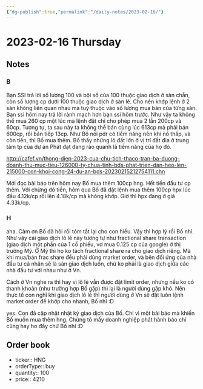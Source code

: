 ```yaml
---
{"dg-publish":true,"permalink":"/daily-notes/2023-02-16/"}
---
```


# 2023-02-16 Thursday

## Notes

### B

Bạn SSI trả lời số lượng 100 và bội số của 100 thuộc giao dịch ở sàn chẵn, còn số lượng cp dưới 100 thuộc giao dịch ở sàn lẽ. Cho nên khớp lệnh ở 2 sàn không liên quan nhau mà tuỳ thuộc vào số lượng mua bán của từng sản. Bạn ssi hôm nay trả lời rành mạch hơn bạn ssi hôm trước.
Như vậy ta không thể mua 260 cp một lúc mà lệnh đặt chỉ cho phép mua 2 lần 200cp và 60cp. Tương tự, ta sau này ta không thể bán cùng lúc 613cp mà phải bán 600cp, rồi bán tiếp 13cp.
Như Bố nói pdr có tiềm năng nên khi nó thấp, và còn tiền, thì Bố mua thêm. Bố thấy những lô đất lớn ở vị trí đắt đia ở trung tâm tp của dự án Phát đạt đang rào quanh là tiềm năng của họ đó.

http://cafef.vn/thong-diep-2023-cua-chu-tich-thaco-tran-ba-duong-doanh-thu-muc-tieu-126000-ty-chua-tinh-bds-phat-trien-dan-heo-len-215000-con-khoi-cong-24-du-an-bds-20230215212754111.chn

Mới đọc bài báo trên hôm nay Bố mua thêm 100cp hng. Hết tiền đầu tư cp thêm. Với chừng đó tiền, hôm qua Bố đã đặt lệnh mua thêm 100cp hpx lúc đầu 4.12k/cp rồi lên 4.18k/cp mà không khớp. Giờ thì hpx đang ở giá 4.33k/cp.

### H

aha. Cảm ơn Bố đã hỏi rồi tóm tắt lại cho con hiểu. Vậy thì hợp lý rồi Bố nhỉ. Như vậy cái giao dịch lô lẻ này tương tự như fractional share transaction (giao dịch một phần của 1 cổ phiếu, vd mua 0.125 cp của google) ở thị trường Mỹ. Ở Mỹ thì họ ko tách fractional share ra cho giao dịch riêng. Mà khi mua/bán frac share đều phải dùng market order, và bên đối ứng của nhà đầu tư cá nhân sẽ là sàn giao dịch luôn, chứ ko phải là giao dịch giữa các nhà đầu tư với nhau như ở Vn.

Cách ở Vn nghe ra thì hay vì lô lẻ vẫn được đặt limit order, nhưng nếu ko có thanh khoản (như trường hợp Bố gặp) thì lại là người dùng gặp khó. Nên thực tế con nghĩ khi giao dịch lô lẻ thì người dùng ở Vn sẽ đặt luôn lệnh market order để khớp cho nhanh, Bố nhỉ :D

yes. Con đã cập nhật nhật ký giao dịch của Bố. Chỉ vì một bài báo mà khiến Bố muốn mua thêm hng. Chứng tỏ mấy doanh nghiệp phát hành báo chí cũng hay ho đấy chứ Bố nhỉ :D

## Order book

- ticker:: HNG
- orderType:: buy
- quantity:: 100
- price:: 4210
